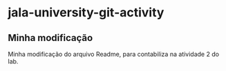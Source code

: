 # jala-university-git-activity

## Minha modificação

Minha modificação do arquivo Readme, para contabiliza na atividade 2 do lab.